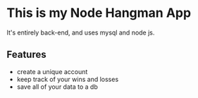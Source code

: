 <h1>This is my Node Hangman App</h1>
<p>It's entirely back-end, and uses mysql and node js.</p>
<h2>Features</h2>
<ul>
<li>create a unique account</li>
<li>keep track of your wins and losses</li>
<li>save all of your data to a db</li>
</ul>



